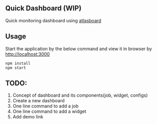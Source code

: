 ## Quick Dashboard (WIP)

Quick monitoring dashboard using [atlasboard](http://atlasboard.bitbucket.org/)

## Usage

Start the application by the below command and view it in browser by [http://localhost:3000](http://localhost:3000)

```shell
npm install  
npm start  
```



## TODO:

1. Concept of dashboard and its components(job, widget, configs)  
1. Create a new dashboard  
1. One line command to add a job  
1. One line command to add a widget  
1. Add demo link  